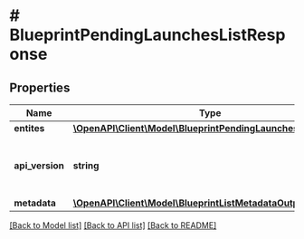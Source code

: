 # # BlueprintPendingLaunchesListResponse

## Properties

Name | Type | Description | Notes
------------ | ------------- | ------------- | -------------
**entites** | [**\OpenAPI\Client\Model\BlueprintPendingLaunchesResource[]**](BlueprintPendingLaunchesResource.md) |  | [optional]
**api_version** | **string** | API Version of the Nutanix v3 API framework. | [default to '3.1.0']
**metadata** | [**\OpenAPI\Client\Model\BlueprintListMetadataOutput**](BlueprintListMetadataOutput.md) |  |

[[Back to Model list]](../../README.md#models) [[Back to API list]](../../README.md#endpoints) [[Back to README]](../../README.md)
